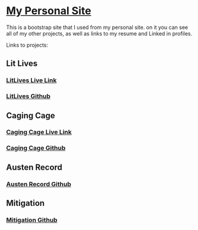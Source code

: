 
# [My Personal Site](austengee.com)

This is a bootstrap site that I used from my personal site. on it you can see all of my other projects, as well as links to my
resume and Linked in profiles.

Links to projects:

## Lit Lives
### [LitLives Live Link](http://www.litlives.com)
### [LitLives Github](https://github.com/agee6/LitLives)

## Caging Cage
### [Caging Cage Live Link](https://agee6.github.io/CagingCage/)
### [Caging Cage Github](https://github.com/agee6/CagingCage)

## Austen Record
### [Austen Record Github](https://github.com/agee6/AustenRecord)

## Mitigation
### [Mitigation Github](https://github.com/agee6/Mitigation)
